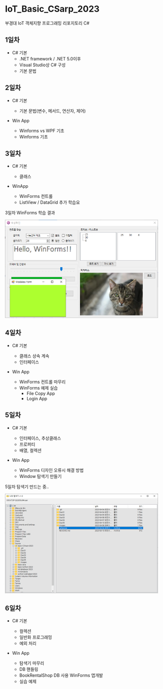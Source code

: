 # IoT_Basic_CSarp_2023
부경대 IoT 객체지향 프로그래밍 리포지토리 C# 

## 1일차
- C# 기본
  - .NET framework / .NET 5.0이후
  - Visual Studio상 C# 구성
  - 기본 문법

## 2일차
- C# 기본
  - 기본 문법(변수, 메서드, 연산자, 제어)
  
- Win App
  - Winforms vs WPF 기초
  - Winforms 기초

## 3일차
- C# 기본
  - 클래스
  
- WinApp
  - WinForms 컨트롤
  - ListView / DataGrid 추가 학습요

3일차 WinForms 학습 결과

<img src="https://raw.githubusercontent.com/MFGangP/IoT_Basic_CSarp_2023/main/image/Day03_WinForms.png" width="640" />

## 4일차
- C# 기본
  - 클래스 상속 계속
  - 인터페이스
  
- Win App
  - WinForms 컨트롤 마무리
  - WinForms 예제 실습 
    - File Copy App
    - Login App

## 5일차
- C# 기본
  - 인터페이스, 추상클래스
  - 프로퍼티
  - 배열, 컬렉션

- Win App
  - WinForms 디자인 오류시 해결 방법
  - Window 탐색기 만들기
  
5일차 탐색기 만드는 중..

<img src="https://raw.githubusercontent.com/MFGangP/IoT_Basic_CSarp_2023/main/image/Day05_WinForms.png" width="640" />

## 6일차
- C# 기본
  - 컬렉션
  - 일반화 프로그래밍
  - 예외 처리
  
- Win App
  - 탐색기 마무리
  - DB 핸들링
  - BookRentalShop DB 사용 WinForms 앱개발
  - 실습 예제
